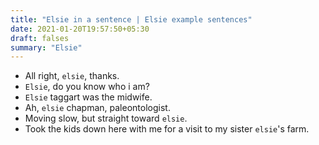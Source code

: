 ```yaml
---
title: "Elsie in a sentence | Elsie example sentences"
date: 2021-01-20T19:57:50+05:30
draft: falses
summary: "Elsie"
---
```

- All right, `elsie`, thanks.
- `Elsie`, do you know who i am?
- `Elsie` taggart was the midwife.
- Ah, `elsie` chapman, paleontologist.
- Moving slow, but straight toward `elsie`.
- Took the kids down here with me for a visit to my sister `elsie`'s farm.
                 

